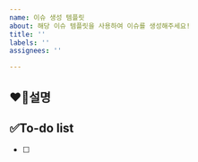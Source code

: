 ```yaml
---
name: 이슈 생성 템플릿
about: 해당 이슈 템플릿을 사용하여 이슈를 생성해주세요!
title: ''
labels: ''
assignees: ''

---
```


## ❤️‍🔥설명
<!--- 기능에 대한 설명을 작성해 주세요. -->

## ✅To-do list
<!-- 해야 할 일들에 대해 적어주세요 -->
- [ ]
